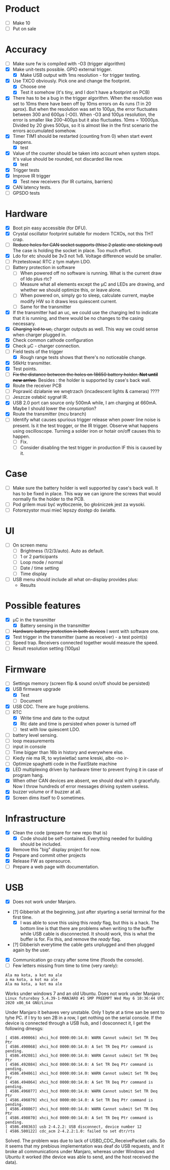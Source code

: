 # Product
* [ ] Make 10
* [ ] Put on sale

# Accuracy
* [ ] Make sure fw is compiled with -O3 (trigger algorithm)
* [x] Make unit-tests possible. GPIO external trigger.
  * [x] Make USB output with 1ms resolution - for trigger testing.
* [x] Use TXCO obviously. Pick one and change the footprint.
  * [x] Choose one
  * [x] Test it somehow (it's tiny, and I don't have a footprint on PCB)
* [x] There has to be a bug in the trigger algorithm. When the resolution was set to 10ms there have been off by 10ms errors on 4s runs (1 in 20 aprox). But when the resolution was set to 100µs, the error fluctuates between 300 and 600µs (-O0). When -O3 and 100µs resolution, the error is smaller like 200-400µs but it also fluctuates. 10ms = 10000µs. Divided by 20 gives 500µs, so it is almost like in the first scenario the errors accumulated somehow. 
* [x] Timer TIM1 should be restarted (counting from 0) when start event happens.
  * [x] test
* [x] Value of the counter should be taken into account when system stops. It's value should be rounded, not discarded like now.
  * [x] test
* [x] Trigger tests
* [x] Improve IR trigger
  * [x] Test new receivers (for IR curtains, barriers)
* [x] CAN latency tests.
* [ ] GPSDO tests

# Hardware
* [x] Boot pin easy accessible (for DFU).
* [x] Crystal oscillator footprint suitable for modern TCXOs, not this THT crap.
* [ ] ~~Reduce holes for CAN socket supports (thise 2 plastic one sticking out)~~ The case is holding the socket in place. Too much effort.
* [x] Ldo for etc should be 3v3 not 1v8. Voltage difference would be smaller.
* [ ] Przetestować RTC z tym małym LDO.
* [ ] Battery protection in software
  * [ ] When powered off no software is running. What is the current draw of ldo plus rtc?
  * [ ] Measure what all elements except the µC and LEDs are drawing, and whether we should optimize this, or leave alone.
  * [ ] When powered on, simply go to sleep, calculate current, maybe modify HW so it draws less quiescent current.
  * [ ] Same for the transmitter
* [x] If the transmitter had an uc, we could use the charging led to indicate that it is running, and there would be no changes to the casing necessary.
* [x] ~~Charging led to uc,~~ charger outputs as well. This way we could sense when charger plugged in.
* [x] Check common cathode configuration
* [x] Check µC - charger connection.
* [ ] Field tests of the trigger 
  * [x] Rough range tests shows that there's no noticeable change.
* [x] 56kHz transmitter.
* [x] Test points.
* [ ] ~~Fix the distance between the holes on 18650 battery holder. **Not until new arrive**.~~ Besides : the holder is supported by case's back wall.
* [x] Route the receiver PCB
* [ ] Poprawić działanie we wnętrzach (incadescent lights & cameras) ????
* [ ] Jeszcze osłabić sygnał IR.
* [x] USB 2.0 port can source only 500mA while, I am charging at 660mA. Maybe I should lower the consumption?
* [x] Route the transmitter (mcu branch)
* [ ] Identify what causes spurious trigger release when power line noise is present. Is it the test trogger, or the IR trigger. Observe what happens using oscilloscope. Turning a solder iron or hotair on/off causes this to happen.
  * [ ] Fix. 
  * [ ] Consider disabling the test trigger in production IF this is caused by it.

# Case
* [ ] Make sure the battery holder is well supported by case's back wall. It has to be fixed in place. This way we can ignore the screws that would normally fix the holder to the PCB.
* [ ] Pod grilem musi być wytłoczenie, bo głośniczek jest za wysoki.
* [ ] Fotorezystor musi mieć lepszy dostęp do światła.

# UI 
* [ ] On screen menu
  * [ ] Brightness (1/2/3/auto). Auto as default.
  * [ ] 1 or 2 participants
  * [ ] Loop mode / normal
  * [ ] Date / time setting
  * [ ] Time display
* [ ] USB menu should include all what on-display provides plus:
  * Results

# Possible features
* [x] µC in the transmitter
  * [x] Battery sensing in the transmitter
* [ ] ~~Hardware battery protection in both devices~~ I went with software one.
* [x] Test trigger in the transmitter (same as receiver) - a test point(s)
* [ ] Speed trap. Receivers connected together would measure the speed.
* [ ] Result resolution setting (100µs)

# Firmware
* [ ] Settings memory (screen flip & sound on/off should be persisted)
* [x] USB firmware upgrade
  * [x] Test
  * [ ] Document
* [x] USB CDC. There are huge problems.
* [ ] RTC
  * [x] Write time and date to the output
  * [x] Rtc date and time is persisted when power is turned off
  * [ ] test with low quiescent LDO.
 * [ ] battery level sensing.
 * [ ] loop measurements 
 * [ ] input in console
 * [ ] Time bigger than 16b in history and everywhere else.
 * [ ] Kiedy nie ma IR, to wyświetlać same kreski, albo -no ir-
 * [ ] Optimize spaghetti code in the FastState machine
 * [x] LED multiplexing driven by hardware timer to prevent frying it in case of program hang.
 * [x] When other CAN devices are absent, we should deal with it gracefully. Now I throw hundreds of error messages driving system useless.
 * [x] buzzer volume or if buzzer at all.
 * [x] Screen dims itself to 0 sometimes.
  
# Infrastructure
* [x] Clean the code (prepare for new repo that is)
  * [x] Code should be self-contained. Everything needed for building should be included.
* [x] Remove this "big" display project for now.
* [x] Prepare and commit other projects
* [x] Release FW as opensource.
* [ ] Prepare a web page with documentation.

# USB
* [x] Does not work under Manjaro.
* [?] Gibberish at the beginning, just after styarting a serial terminal for the first time.
  * [x] I was able to sove this using this *ready* flag, but this is a hack. The bottom line is that there are problems when writing to the buffer while USB cable is disconnected. It should work, this is what the buffer is for. Fix this, and remove the *ready* flag.
* [?] Gibberish everytime the cable gets unplugged and then plugged again by the user.
* [x] Communication go crazy after some time (floods the console).
* [ ] Few letters missing from time to time (very rarely):

```
Ala ma kota, a kot ma ale
a ma kota, a kot ma ale
Ala ma kota, a kot ma ale
```

Works under windows 7 and an old Ubuntu. Does not work under Manjaro `Linux futureboy 5.4.39-1-MANJARO #1 SMP PREEMPT Wed May 6 10:36:44 UTC 2020 x86_64 GNU/Linux`

Under Manjaro it behaves very unstable. Only 1 byte at a time san be sent to tyhe PC. if I try to sen 2B in a row, I get nothing on the serial console. If the device is connected through a USB hub, and I dosconnect it, I get the following dmesgs:


```
[ 4586.490066] xhci_hcd 0000:00:14.0: WARN Cannot submit Set TR Deq Ptr
[ 4586.490068] xhci_hcd 0000:00:14.0: A Set TR Deq Ptr command is pending.
[ 4586.492081] xhci_hcd 0000:00:14.0: WARN Cannot submit Set TR Deq Ptr
[ 4586.492084] xhci_hcd 0000:00:14.0: A Set TR Deq Ptr command is pending.
[ 4586.494061] xhci_hcd 0000:00:14.0: WARN Cannot submit Set TR Deq Ptr
[ 4586.494064] xhci_hcd 0000:00:14.0: A Set TR Deq Ptr command is pending.
[ 4586.496077] xhci_hcd 0000:00:14.0: WARN Cannot submit Set TR Deq Ptr
[ 4586.496079] xhci_hcd 0000:00:14.0: A Set TR Deq Ptr command is pending.
[ 4586.498067] xhci_hcd 0000:00:14.0: WARN Cannot submit Set TR Deq Ptr
[ 4586.498070] xhci_hcd 0000:00:14.0: A Set TR Deq Ptr command is pending.
[ 4586.498363] usb 2-4.2.2: USB disconnect, device number 12
[ 4586.500122] cdc_acm 2-4.2.2:1.0: failed to set dtr/rts
```

Solved. The problem was due to lack of USBD_CDC_ReceivePacket calls. So it seems that my prebious implementation was deaf do USB requests, and it broke all communications under Manjaro, whereas under Windows and Ubuntu it worked (the device was able to send, and the host received the data).
